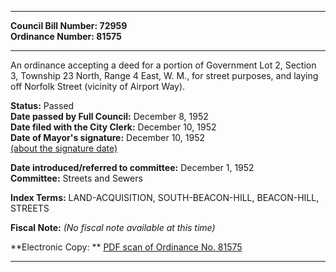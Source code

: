 * * * * *  
  
**Council Bill Number: [](#h0)[](#h2)72959**   
**Ordinance Number: 81575**  
  
* * * * *  
  
An ordinance accepting a deed for a portion of Government Lot 2, Section 3, Township 23 North, Range 4 East, W. M., for street purposes, and laying off Norfolk Street (vicinity of Airport Way).  
  
**Status:** Passed   
**Date passed by Full Council:** December 8, 1952   
**Date filed with the City Clerk:** December 10, 1952   
**Date of Mayor's signature:** December 10, 1952   
[(about the signature date)](/~public/approvaldate.htm)   
  
  
**Date introduced/referred to committee:** December 1, 1952   
**Committee:** Streets and Sewers   
  
**Index Terms:** LAND-ACQUISITION, SOUTH-BEACON-HILL, BEACON-HILL, STREETS  
  
**Fiscal Note:** *(No fiscal note available at this time)*  
  
**Electronic Copy: ** [PDF scan of Ordinance No. 81575](/~archives/Ordinances/Ord_81575.pdf)  
  
* * * * *  

